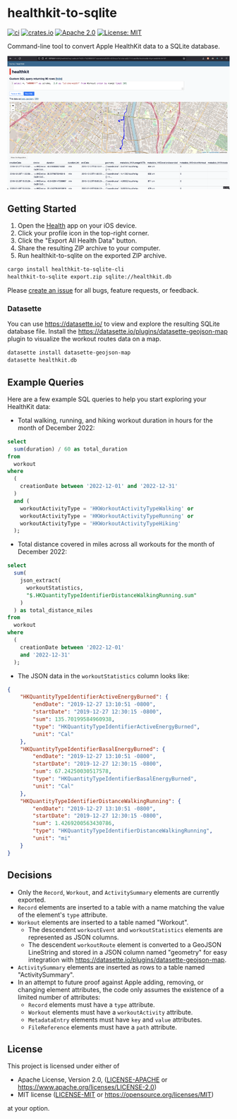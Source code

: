 # healthkit-to-sqlite

[![ci](https://github.com/jshrake/healthkit-to-sqlite/actions/workflows/ci.yml/badge.svg)](https://github.com/jshrake/healthkit-to-sqlite/actions)
[![crates.io](https://img.shields.io/crates/v/healthkit-to-sqlite-cli.svg)](https://crates.io/crates/healthkit-to-sqlite-cli)
[![Apache 2.0](https://img.shields.io/badge/License-Apache_2.0-blue.svg)](https://opensource.org/licenses/Apache-2.0)
[![License: MIT](https://img.shields.io/badge/License-MIT-blue.svg)](https://opensource.org/licenses/MIT)

Command-line tool to convert Apple HealthKit data to a SQLite database.

![workout-routes-examples](/workout-routes-example.webp)

## Getting Started

1. Open the [Health](https://www.apple.com/ios/health/) app on your iOS device.
2. Click your profile icon in the top-right corner.
3. Click the "Export All Health Data" button.
4. Share the resulting ZIP archive to your computer.
5. Run healthkit-to-sqlite on the exported ZIP archive.

```bash
cargo install healthkit-to-sqlite-cli
healthkit-to-sqlite export.zip sqlite://healthkit.db
```

Please [create an issue](https://github.com/jshrake/healthkit-to-sqlite/issues/new/choose) for all bugs, feature requests, or feedback.

### Datasette

You can use <https://datasette.io/> to view and explore the resulting SQLite database file. Install the <https://datasette.io/plugins/datasette-geojson-map> plugin to visualize the workout routes data on a map.

```bash
datasette install datasette-geojson-map
datasette healthkit.db
```

## Example Queries

Here are a few example SQL queries to help you start exploring your HealthKit data:

* Total walking, running, and hiking workout duration in hours for the month of December 2022:

```sql
select
  sum(duration) / 60 as total_duration
from
  workout
where
  (
    creationDate between '2022-12-01' and '2022-12-31'
  )
  and (
    workoutActivityType = 'HKWorkoutActivityTypeWalking' or
    workoutActivityType = 'HKWorkoutActivityTypeRunning' or
    workoutActivityType = 'HKWorkoutActivityTypeHiking'
  );
```

* Total distance covered in miles across all workouts for the month of December 2022:

```sql
select
  sum(
    json_extract(
      workoutStatistics,
      "$.HKQuantityTypeIdentifierDistanceWalkingRunning.sum"
    )
  ) as total_distance_miles
from
  workout
where
  (
    creationDate between '2022-12-01'
    and '2022-12-31'
  );
```

* The JSON data in the `workoutStatistics` column looks like:

```json
{
    "HKQuantityTypeIdentifierActiveEnergyBurned": {
        "endDate": "2019-12-27 13:10:51 -0800",
        "startDate": "2019-12-27 12:30:15 -0800",
        "sum": 135.70199584960938,
        "type": "HKQuantityTypeIdentifierActiveEnergyBurned",
        "unit": "Cal"
    },
    "HKQuantityTypeIdentifierBasalEnergyBurned": {
        "endDate": "2019-12-27 13:10:51 -0800",
        "startDate": "2019-12-27 12:30:15 -0800",
        "sum": 67.24250030517578,
        "type": "HKQuantityTypeIdentifierBasalEnergyBurned",
        "unit": "Cal"
    },
    "HKQuantityTypeIdentifierDistanceWalkingRunning": {
        "endDate": "2019-12-27 13:10:51 -0800",
        "startDate": "2019-12-27 12:30:15 -0800",
        "sum": 1.4269200563430786,
        "type": "HKQuantityTypeIdentifierDistanceWalkingRunning",
        "unit": "mi"
    }
}
```

## Decisions

* Only the `Record`, `Workout`, and `ActivitySummary` elements are currently exported.
* `Record` elements are inserted to a table with a name matching the value of the element's `type` attribute.
* `Workout` elements are inserted to a table named "Workout".
  * The descendent `workoutEvent` and `workoutStatistics` elements are represented as JSON columns.
  * The descendent `workoutRoute` element is converted to a GeoJSON LineString and stored in a JSON column named "geometry" for easy integration with <https://datasette.io/plugins/datasette-geojson-map>.
* `ActivitySummary` elements are inserted as rows to a table named "ActivitySummary".
* In an attempt to future proof against Apple adding, removing, or changing element attributes, the code only assumes the existence of a limited number of attributes:
  * `Record` elements must have a `type` attribute.
  * `Workout` elements must have a `workoutActivity` attribute.
  * `MetadataEntry` elements must have `key` and `value` attributes.
  * `FileReference` elements must have a `path` attribute.

## License

This project is licensed under either of

* Apache License, Version 2.0, ([LICENSE-APACHE](/LICENSE-APACHE) or <https://www.apache.org/licenses/LICENSE-2.0>)
* MIT license ([LICENSE-MIT](/LICENSE-MIT) or <https://opensource.org/licenses/MIT>)

at your option.
